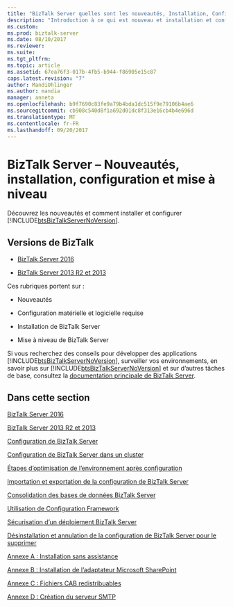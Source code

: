 ```yaml
---
title: "BizTalk Server quelles sont les nouveautés, Installation, Configuration et mise à niveau | Documents Microsoft"
description: "Introduction à ce qui est nouveau et installation et configuration de BizTalk Server 2016 et de BizTalk Server 2013 R2 et 2013"
ms.custom: 
ms.prod: biztalk-server
ms.date: 08/10/2017
ms.reviewer: 
ms.suite: 
ms.tgt_pltfrm: 
ms.topic: article
ms.assetid: 67ea76f3-017b-4fb5-b944-f86905e15c87
caps.latest.revision: "7"
author: MandiOhlinger
ms.author: mandia
manager: anneta
ms.openlocfilehash: b9f7690c83fe9a79b4bda1dc515f9e79106b4ae6
ms.sourcegitcommit: cb908c540d8f1a692d01dc8f313e16cb4b4e696d
ms.translationtype: MT
ms.contentlocale: fr-FR
ms.lasthandoff: 09/20/2017
---
```

# <a name="biztalk-server-whats-new-installation-configuration-and-upgrade"></a>BizTalk Server – Nouveautés, installation, configuration et mise à niveau
Découvrez les nouveautés et comment installer et configurer [!INCLUDE[btsBizTalkServerNoVersion](../includes/btsbiztalkservernoversion-md.md)]. 

## <a name="biztalk-versions"></a>Versions de BizTalk

* [BizTalk Server 2016](../install-and-config-guides/biztalk-server-2016-what-s-new-and-installation.md)
  
*  [BizTalk Server 2013 R2 et 2013](../install-and-config-guides/biztalk-server-2013-and-2013-r2-what-s-new-install-and-upgrade.md)

Ces rubriques portent sur :  
  
-   Nouveautés 

-   Configuration matérielle et logicielle requise
  
-   Installation de BizTalk Server
  
-   Mise à niveau de BizTalk Server

  
 Si vous recherchez des conseils pour développer des applications [!INCLUDE[btsBizTalkServerNoVersion](../includes/btsbiztalkservernoversion-md.md)], surveiller vos environnements, en savoir plus sur [!INCLUDE[btsBizTalkServerNoVersion](../includes/btsbiztalkservernoversion-md.md)] et sur d’autres tâches de base, consultez la [documentation principale de BizTalk Server](../core/biztalk-server-core-documentation.md). 
  
## <a name="in-this-section"></a>Dans cette section

[BizTalk Server 2016](../install-and-config-guides/biztalk-server-2016-what-s-new-and-installation.md)
  
 [BizTalk Server 2013 R2 et 2013](../install-and-config-guides/biztalk-server-2013-and-2013-r2-what-s-new-install-and-upgrade.md)

[Configuration de BizTalk Server](../install-and-config-guides/configure-biztalk-server.md)

[Configuration de BizTalk Server dans un cluster](../install-and-config-guides/configure-biztalk-server-in-a-cluster.md)

[Étapes d’optimisation de l’environnement après configuration](../install-and-config-guides/post-configuration-steps-to-optimize-your-environment.md)

[Importation et exportation de la configuration de BizTalk Server](../install-and-config-guides/import-and-export-biztalk-server-configuration.md)

[Consolidation des bases de données BizTalk Server](../install-and-config-guides/consolidate-the-biztalk-server-databases2.md)

[Utilisation de Configuration Framework](../install-and-config-guides/working-with-the-configuration-framework.md)

[Sécurisation d’un déploiement BizTalk Server](../install-and-config-guides/securing-your-biztalk-server-deployment.md)

[Désinstallation et annulation de la configuration de BizTalk Server pour le supprimer](../install-and-config-guides/uninstall-and-unconfigure-biztalk-server-to-remove-it.md)

[Annexe A : Installation sans assistance](../install-and-config-guides/appendix-a-silent-installation.md)

[Annexe B : Installation de l’adaptateur Microsoft SharePoint](../install-and-config-guides/appendix-b-install-the-microsoft-sharepoint-adapter.md)

[Annexe C : Fichiers CAB redistribuables](../install-and-config-guides/appendix-c-redistributable-cab-files.md)

[Annexe D : Création du serveur SMTP](../install-and-config-guides/appendix-d-create-the-smtp-server.md)